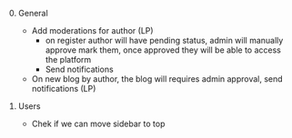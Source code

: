 0. General
    <!-- - Show panel name in side bar like "Blog Filament - User|Author|Admin" -->
    <!-- - Create static page for AboutUs,Privacy,Terms -->
     <!-- - Blogs shoud have 
        - Tags (multiple) (shoulkd store in tags table) (store tags ids in tags column + add option to create new tag on blog create/edit) 
         - Categories (should come from categories table) (simple dropdown single select)  
        - Author dropdown (in admin blog page) -->
    - Add moderations for author  (LP)
        - on register author will have pending status, admin will manually approve mark them, once approved they will be able to access the platform
        - Send notifications
    - On new blog by author, the blog will requires admin approval, send notifications (LP)


1. Users
    <!-- - Blog Resource (List + View Only) with filter but card view
            - On blog view show share action, download action, reaction action, action to export blog to pdf 
            - Show comment in relation on blog view + user can create comment 
            - List should be searchable, filterable by category 
     - Contact Us
            - Custom Page with form => show name, email, reason, subject fields, onsubmit make entry to contact us table 
            - In sidebar add links for privacy, terms, about  -->
    - Chek if we can move sidebar to top

<!-- 2. Admins
    - Resources
        - Blogs
            - Bulk Action to approve many posts
        - Blog Categories
        - Authors
            - Bulk Action to approve authors
        - Users
        - Contact Form Entris (full resource with list n view)
        - Stats on dashboard + latest blogs list -->


<!-- 3. Authors
    - Blog Resource
    - In sidebar add links for privacy, terms, about
    - Stats on dashboard + latest blogs list + latest comments list 
    - Reports 
        - Blog daily view count report
            - create a table called blog_impressions
            - on user viewing blog, make entry in this table
            - In mysql create a view to show daily count of view for each blog
            - then create a model and create view only filament resource
    - On blog list 
        - give custom action to down last 30 days report in csv file -->